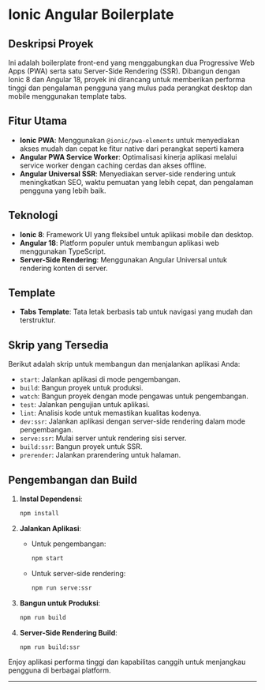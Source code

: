# Ionic Angular Boilerplate

## Deskripsi Proyek

Ini adalah boilerplate front-end yang menggabungkan dua Progressive Web Apps (PWA) serta satu Server-Side Rendering (SSR). Dibangun dengan Ionic 8 dan Angular 18, proyek ini dirancang untuk memberikan performa tinggi dan pengalaman pengguna yang mulus pada perangkat desktop dan mobile menggunakan template tabs.

## Fitur Utama

- **Ionic PWA**: Menggunakan `@ionic/pwa-elements` untuk menyediakan akses mudah dan cepat ke fitur native dari perangkat seperti kamera
- **Angular PWA Service Worker**: Optimalisasi kinerja aplikasi melalui service worker dengan caching cerdas dan akses offline.
- **Angular Universal SSR**: Menyediakan server-side rendering untuk meningkatkan SEO, waktu pemuatan yang lebih cepat, dan pengalaman pengguna yang lebih baik.

## Teknologi

- **Ionic 8**: Framework UI yang fleksibel untuk aplikasi mobile dan desktop.
- **Angular 18**: Platform populer untuk membangun aplikasi web menggunakan TypeScript.
- **Server-Side Rendering**: Menggunakan Angular Universal untuk rendering konten di server.

## Template

- **Tabs Template**: Tata letak berbasis tab untuk navigasi yang mudah dan terstruktur.

## Skrip yang Tersedia

Berikut adalah skrip untuk membangun dan menjalankan aplikasi Anda:

- `start`: Jalankan aplikasi di mode pengembangan.
- `build`: Bangun proyek untuk produksi.
- `watch`: Bangun proyek dengan mode pengawas untuk pengembangan.
- `test`: Jalankan pengujian untuk aplikasi.
- `lint`: Analisis kode untuk memastikan kualitas kodenya.
- `dev:ssr`: Jalankan aplikasi dengan server-side rendering dalam mode pengembangan.
- `serve:ssr`: Mulai server untuk rendering sisi server.
- `build:ssr`: Bangun proyek untuk SSR.
- `prerender`: Jalankan prarendering untuk halaman.

## Pengembangan dan Build

1. **Instal Dependensi**:
   ```bash
   npm install
   ```

2. **Jalankan Aplikasi**:
   - Untuk pengembangan:
     ```bash
     npm start
     ```
   - Untuk server-side rendering:
     ```bash
     npm run serve:ssr
     ```

3. **Bangun untuk Produksi**:
   ```bash
   npm run build
   ```

4. **Server-Side Rendering Build**:
   ```bash
   npm run build:ssr
   ```

Enjoy aplikasi performa tinggi dan kapabilitas canggih untuk menjangkau pengguna di berbagai platform.

--- 